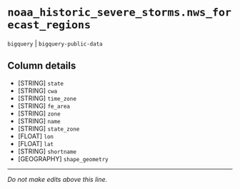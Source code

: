 # `noaa_historic_severe_storms.nws_forecast_regions`
`bigquery` | `bigquery-public-data`

## Column details
* [STRING]    `state`
* [STRING]    `cwa`
* [STRING]    `time_zone`
* [STRING]    `fe_area`
* [STRING]    `zone`
* [STRING]    `name`
* [STRING]    `state_zone`
* [FLOAT]     `lon`
* [FLOAT]     `lat`
* [STRING]    `shortname`
* [GEOGRAPHY] `shape_geometry`

-------------------------------------------------------------------------------
*Do not make edits above this line.*
